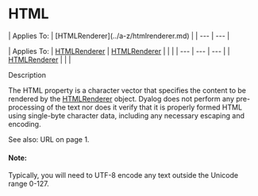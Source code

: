 




<h1 class="heading"><span class="name">HTML</span></h1>
| Applies To: | [HTMLRenderer](../a-z/htmlrenderer.md) |
| --- | ---  |

| Applies To: | [HTMLRenderer](../a-z/htmlrenderer.md) | [HTMLRenderer](../a-z/htmlrenderer.md) |  |  |
| --- | --- | ---  |
| [HTMLRenderer](../a-z/htmlrenderer.md) |  |  |


Description


The HTML property is a character vector that specifies the content to be rendered by the [HTMLRenderer](../a-z/htmlrenderer.md) object. Dyalog does not perform any pre-processing of the text nor does it verify that it is properly formed HTML using single-byte  character data, including any necessary escaping and encoding.


See also: URL on page 1.

#### Note:


Typically, you will need to UTF-8 encode any text outside the Unicode range 0-127.



